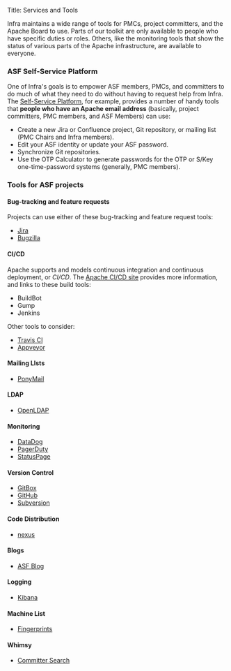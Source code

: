 Title: Services and Tools

Infra maintains a wide range of tools for PMCs, project committers, and the Apache Board to use. Parts of our toolkit are only available to people who have specific duties or roles. Others, like the monitoring tools that show the status of various parts of the Apache infrastructure, are available to everyone.

### ASF Self-Service Platform

One of Infra's goals is to empower ASF members, PMCs, and committers to do much of what they need to do without having to request help from Infra. The <a href="https://selfserve.apache.org" target="_blank">Self-Service Platform</a>, for example, provides a number of handy tools that **people who have an Apache email address** (basically, project committers, PMC members, and ASF Members) can use:

  * Create a new Jira or Confluence project, Git repository, or mailing list (PMC Chairs and Infra members).
  * Edit your ASF identity or update your ASF password.
  * Synchronize Git repositories.
  * Use the OTP Calculator to generate passwords for the OTP or S/Key one-time-password systems (generally, PMC members).
  
### Tools for ASF projects

#### Bug-tracking and feature requests

Projects can use either of these bug-tracking  and feature request tools:

* <a href="https://issues.apache.org/jira" target="_blank">Jira</a>
* <a href="https://bz.apache.org/bugzilla/" target="_blank">Bugzilla</a>

#### CI/CD

Apache supports and models continuous integration and continuous deployment, or *CI/CD*. The <a href="https://ci.apache.org" target="_blank">Apache CI/CD site</a> provides more information, and links to these build tools:

* BuildBot
* Gump
* Jenkins

Other tools to consider:

* <a href="https://travis-ci.org/" target="_blank">Travis CI</a>
* <a href="https://www.appveyor.com" target="_blank">Appveyor</a>

#### Mailing LIsts

* [PonyMail](http://lists.apache.org)

#### LDAP

* [OpenLDAP](http://www.openldap.org/)

#### Monitoring

* [DataDog](https://www.datadoghq.com/)
* [PagerDuty](http://pagerduty.com)
* [StatusPage](http://status.apache.org)

#### Version Control

* [GitBox](https://gitbox.apache.org)
* [GitHub](https://github.com/apache/)
* [Subversion](https://svn.apache.org/viewvc)

#### Code Distribution

* [nexus](https://repository.apache.org/)

#### Blogs

* [ASF Blog](http://blogs.apache.org)

#### Logging

* [Kibana](https://uls.apache.org/app/kibana#/discover?_g=())

#### Machine List

* [Fingerprints](https://www.apache.org/dev/machines.html)

#### Whimsy

* [Committer Search](https://whimsy.apache.org/roster/committer/https://whimsy.apache.org/roster/committer/)

